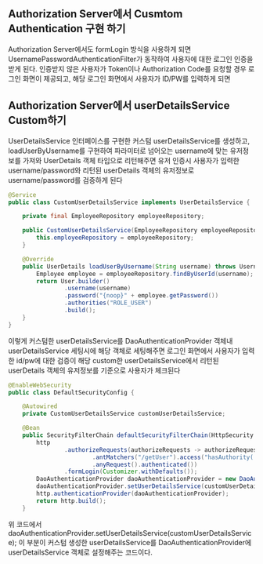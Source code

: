 ## Authorization Server에서 Cusmtom Authentication 구현 하기
Authorization Server에서도 formLogin 방식을 사용하게 되면 UsernamePasswordAuthenticationFilter가 동작하여 사용자에 대한 로그인 인증을 받게 된다. 인증받지 않은 사용자가 Token이나 Authorization Code를 요청할 경우 로그인 화면이 제공되고, 해당 로그인 화면에서 사용자가 ID/PW를 입력하게 되면 

## Authorization Server에서 userDetailsService Custom하기
UserDetailsService 인터페이스를 구현한 커스텀 userDetailsService를 생성하고, loadUserByUsername를 구현하여 파라미터로 넘어오는 username에 맞는 유저정보를 가져와 UserDetails 객체 타입으로 리턴해주면 유저 인증시 사용자가 입력한 username/password와 리턴된 userDetails 객체의 유저정보로 username/password를 검증하게 된다
```java
@Service
public class CustomUserDetailsService implements UserDetailsService {

    private final EmployeeRepository employeeRepository;

    public CustomUserDetailsService(EmployeeRepository employeeRepository) {
        this.employeeRepository = employeeRepository;
    }

    @Override
    public UserDetails loadUserByUsername(String username) throws UsernameNotFoundException {
        Employee employee = employeeRepository.findByUserId(username);
        return User.builder()
                .username(username)
                .password("{noop}" + employee.getPassword())
                .authorities("ROLE_USER")
                .build();
    }
}
```

이렇게 커스텀한 userDetailsService를 DaoAuthenticationProvider 객체내 userDetailsService 세팅시에 해당 객체로 세팅해주면 로그인 화면에서 사용자가 입력한 id/pw에 대한 검증이 해당 custom한 userDetailsService에서 리턴된 userDetails 객체의 유저정보를 기준으로 사용자가 체크된다
```java
@EnableWebSecurity
public class DefaultSecurityConfig {

    @Autowired
    private CustomUserDetailsService customUserDetailsService;

    @Bean
    public SecurityFilterChain defaultSecurityFilterChain(HttpSecurity http) throws Exception {
        http
                .authorizeRequests(authorizeRequests -> authorizeRequests
                        .antMatchers("/getUser").access("hasAuthority('SCOPE_read')")
                        .anyRequest().authenticated())
                .formLogin(Customizer.withDefaults());
        DaoAuthenticationProvider daoAuthenticationProvider = new DaoAuthenticationProvider();
        daoAuthenticationProvider.setUserDetailsService(customUserDetailsService);
        http.authenticationProvider(daoAuthenticationProvider);
        return http.build();
    }
```

위 코드에서 daoAuthenticationProvider.setUserDetailsService(customUserDetailsService); 이 부분이 커스텀 생성한 userDetailsService를 DaoAuthenticationProvider에 userDetailsService 객체로 설정해주는 코드이다.
